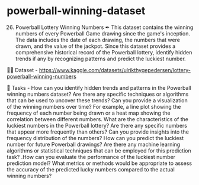 # powerball-winning-dataset
26. Powerball Lottery Winning Numbers ✒
This dataset contains the winning numbers of every Powerball Game drawing since the game's inception. The data includes the date of each drawing, the numbers that were drawn, and the value of the jackpot. Since this dataset provides a comprehensive historical record of the Powerball lottery, identify hidden trends if any by recognizing patterns and predict the luckiest number.

👩‍💻 Dataset -
https://www.kaggle.com/datasets/ulrikthygepedersen/lottery-powerball-winning-numbers

📌 Tasks -
How can you identify hidden trends and patterns in the Powerball winning numbers dataset? Are there any specific techniques or algorithms that can be used to uncover these trends?
Can you provide a visualization of the winning numbers over time? For example, a line plot showing the frequency of each number being drawn or a heat map showing the correlation between different numbers.
What are the characteristics of the luckiest numbers in the Powerball lottery? Are there any specific numbers that appear more frequently than others? Can you provide insights into the frequency distribution of the numbers?
How can you predict the luckiest number for future Powerball drawings? Are there any machine learning algorithms or statistical techniques that can be employed for this prediction task?
.How can you evaluate the performance of the luckiest number prediction model? What metrics or methods would be appropriate to assess the accuracy of the predicted lucky numbers compared to the actual winning numbers?
